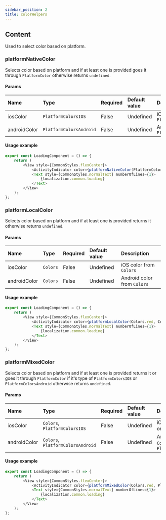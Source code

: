 ```yaml
---
sidebar_position: 2
title: colorHelpers
---
```


## Content

Used to select color based on platform.

### platformNativeColor

Selects color based on platform and if at least one is provided goes it through `PlatformColor` otherwise returns `undefined`.

#### Params
| Name            | Type           | Required       | Default value  | Description
|:----------------|:---------------|:---------------|:---------------|:---------------------------    
| iosColor           | `PlatformColorsIOS`         | False           | Undefined              | iOS color from `PlatformColorsIOS`
| androidColor        | `PlatformColorsAndroid`         | False          | Undefined             | Android color from `PlatformColorsAndroid`

#### Usage example

```typescript jsx
export const LoadingComponent = () => {
    return (
        <View style={CommonStyles.flexCenter}>
            <ActivityIndicator color={platformNativeColor(PlatformColorsIOS.label, PlatformColorsAndroid.primary)}/>
            <Text style={CommonStyles.normalText} numberOfLines={1}>
                {localization.common.loading}
            </Text>
        </View>
    );
};
```

### platformLocalColor

Selects color based on platform and if at least one is provided returns it otherwise returns `undefined`.

#### Params
| Name            | Type           | Required       | Default value  | Description
|:----------------|:---------------|:---------------|:---------------|:---------------------------    
| iosColor           | `Colors`         | False           | Undefined              | iOS color from `Colors`
| androidColor        | `Colors`         | False          | Undefined             | Android color from `Colors`

#### Usage example

```typescript jsx
export const LoadingComponent = () => {
    return (
        <View style={CommonStyles.flexCenter}>
            <ActivityIndicator color={platformLocalColor(Colors.red, Colors.green)} />
            <Text style={CommonStyles.normalText} numberOfLines={1}>
                {localization.common.loading}
            </Text>
        </View>
    );
};
```

### platformMixedColor

Selects color based on platform and if at least one is provided returns it or goes it through `PlatformColor` if it's type of `PlatformColorsIOS` or `PlatformColorsAndroid` otherwise returns `undefined`.

#### Params
| Name            | Type           | Required       | Default value  | Description
|:----------------|:---------------|:---------------|:---------------|:---------------------------    
| iosColor           | `Colors`, `PlatformColorsIOS`         | False           | Undefined              | iOS color from `Colors` or `PlatformColorsIOS`
| androidColor        | `Colors`, `PlatformColorsAndroid`         | False          | Undefined             | Android color from `Colors` or `PlatformColorsAndroid`

#### Usage example

```typescript jsx
export const LoadingComponent = () => {
    return (
        <View style={CommonStyles.flexCenter}>
            <ActivityIndicator color={platformMixedColor(Colors.red, PlatformColorsAndroid.primary)} />
            <Text style={CommonStyles.normalText} numberOfLines={1}>
                {localization.common.loading}
            </Text>
        </View>
    );
};
```
